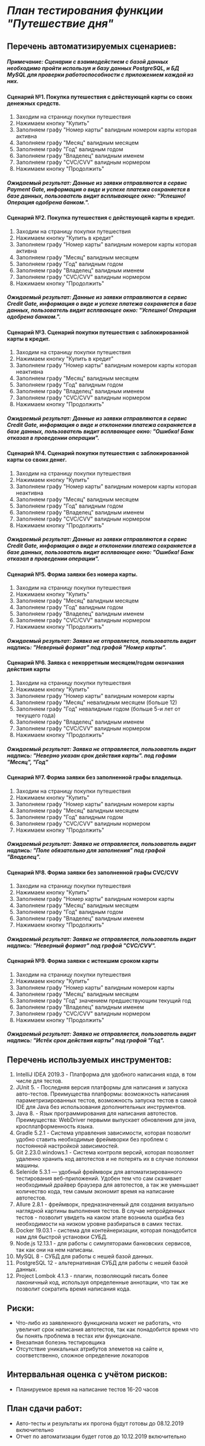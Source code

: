 # *План тестирования функции "Путешествие дня"*
## Перечень автоматизируемых сценариев:
##### *Примечание: Сценарии с взаимодейстием с базой данных необходимо пройти используя и базу данных PostgreSQL, и БД MySQL для проверки работоспособности с приложением каждой из них.*
#### Сценарий №1. Покупка путешествия с действующей карты со своих денежных средств.
1. Заходим на страницу покупки путешествия
2. Нажимаем кнопку "Купить"
3. Заполняем графу "Номер карты" валидным номером карты которая активна
4. Заполняем графу "Месяц" валидным месяцем
5. Заполняем графу "Год" валидным годом
6. Заполняем графу "Владелец" валидным именем
7. Заполняем графу "CVC/CVV" валидным нормером
8. Нажимаем кнопку "Продолжить"
##### Ожидаемый результат: Данные из заявки отправляются в сервис Payment Gate, информация о виде и успехе платежа сохраняется в базе данных, пользователь видит всплывающее окно: "Успешно! Операция одобрена банком.".

#### Сценарий №2. Покупка путешествия с действующей карты в кредит.
1. Заходим на страницу покупки путешествия
2. Нажимаем кнопку "Купить в кредит"
3. Заполняем графу "Номер карты" валидным номером карты которая активна
4. Заполняем графу "Месяц" валидным месяцем
5. Заполняем графу "Год" валидным годом
6. Заполняем графу "Владелец" валидным именем
7. Заполняем графу "CVC/CVV" валидным нормером
8. Нажимаем кнопку "Продолжить"
##### Ожидаемый результат: Данные из заявки отправляются в сервис Credit Gate, информация о виде и успехе платежа сохраняется в базе данных, пользователь видит всплвающее окно: "Успешно! Операция одобрена банком.".

#### Сценарий №3. Сценарий покупки путешествия с заблокированной карты в кредит.
1. Заходим на страницу покупки путешествия
2. Нажимаем кнопку "Купить в кредит"
3. Заполняем графу "Номер карты" валидным номером карты которая неактивна
4. Заполняем графу "Месяц" валидным месяцем
5. Заполняем графу "Год" валидным годом
6. Заполняем графу "Владелец" валидным именем
7. Заполняем графу "CVC/CVV" валидным нормером
8. Нажимаем кнопку "Продолжить"
##### Ожидаемый результат: Данные из заявки отправляются в сервис Credit Gate, информация о виде и отклонении платежа сохраняется в базе данных, пользователь видит всплвающее окно: "Ошибка! Банк отказал в проведении операции".

#### Сценарий №4. Сценарий покупки путешествия с заблокированной карты со своих денег.
1. Заходим на страницу покупки путешествия
2. Нажимаем кнопку "Купить"
3. Заполняем графу "Номер карты" валидным номером карты которая неактивна
4. Заполняем графу "Месяц" валидным месяцем
5. Заполняем графу "Год" валидным годом
6. Заполняем графу "Владелец" валидным именем
7. Заполняем графу "CVC/CVV" валидным нормером
8. Нажимаем кнопку "Продолжить"
##### Ожидаемый результат: Данные из заявки отправляются в сервис Credit Gate, информация о виде и отклонении платежа сохраняется в базе данных, пользователь видит всплвающее окно: "Ошибка! Банк отказал в проведении операции".


#### Сценарий №5. Форма заявки без номера карты.
1. Заходим на страницу покупки путешествия
2. Нажимаем кнопку "Купить"
3. Заполняем графу "Месяц" валидным месяцем
4. Заполняем графу "Год" валидным годом
5. Заполняем графу "Владелец" валидным именем
6. Заполняем графу "CVC/CVV" валидным нормером
7. Нажимаем кнопку "Продолжить"
##### Ожидаемый результат: Заявка не отправляется, пользователь видит надпись: *"Неверный формат"* под графой "Номер карты".

#### Сценарий №6. Заявка с некорретным месяцем/годом окончания действия карты
1. Заходим на страницу покупки путешествия
2. Нажимаем кнопку "Купить"
3. Заполняем графу "Номер карты" валидным номером карты
4. Заполняем графу "Месяц" невалидным месяцем (больше 12)
5. Заполняем графу "Год" невалидным годом (больше 5-и лет от текущего года)
6. Заполняем графу "Владелец" валидным именем
7. Заполняем графу "CVC/CVV" валидным нормером
8. Нажимаем кнопку "Продолжить"
##### Ожидаемый результат: Заявка не отправляется, пользователь видит надпись: *"Неверно указан срок действия карты"*. под гафами "Месяц", "Год"

#### Сценарий №7. Форма заявки без заполненной графы владельца.
1. Заходим на страницу покупки путешествия
2. Нажимаем кнопку "Купить" 
3. Заполняем графу "Номер карты" валидным номером карты
4. Заполняем графу "Месяц" валидным месяцем
5. Заполняем графу "Год" валидным годом
6. Заполняем графу "CVC/CVV" валидным нормером
7. Нажимаем кнопку "Продолжить"
##### Ожидаемый результат: Заявка не отправляется, пользователь видит надпись: *"Поле обязательно для заполнения"* под графой "Владелец".

#### Сценарий №8. Форма заявки без заполненной графы CVC/CVV
1. Заходим на страницу покупки путешествия
2. Нажимаем кнопку "Купить" 
3. Заполняем графу "Номер карты" валидным номером карты
4. Заполняем графу "Месяц" валидным месяцем
5. Заполняем графу "Год" валидным годом
6. Заполняем графу "Владелец" валидным именем
7. Нажимаем кнопку "Продолжить"
##### Ожидаемый результат: Заявка не отправляется, пользователь видит надпись: *"Неверный формат"* под графой "CVC/CVV".

#### Сценарий №9. Форма заявки с истекшим сроком карты
1. Заходим на страницу покупки путешествия
2. Нажимаем кнопку "Купить" 
3. Заполняем графу "Номер карты" валидным номером карты
4. Заполняем графу "Месяц" валидным месяцем
5. Заполняем графу "Год" значением предшествующим текущий год
6. Заполняем графу "Владелец" валидным именем
7. Заполняем графу "CVC/CVV" валидным нормером
8. Нажимаем кнопку "Продолжить"
##### Ожидаемый результат: Заявка не отправляется, пользователь видит надпись: *"Истёк срок действия карты"* под графой "Год".

## Перечень используемых инструментов:
1. IntelliJ IDEA 2019.3 - Платформа для удобного написания кода, в том числе для тестов.
2. JUnit 5. - Последняя версия платформы для написания и запуска авто-тестов. Преимущества платформы: возможность написания параметризированных тестов, возможность запуска тестов в самой IDE для Java без использования дополнительных инструментов.
3. Java 8. - Язык программирования для написания автотестов. Преимущества: WebDriver первыми выпускает обновления для java, кросплатформенность языка.
4. Gradle 5.2.1 - Система управления зависимости, которая позволит удобно ставить необходимые фреймворки без проблем с постоянной настройкой зависимостей.
5. Git 2.23.0.windows.1 - Система контроля версий, которая позволяет удаленно хранить код автотестов и не потерять их в случае поломки машины.
6. Selenide 5.3.1 — удобный фреймворк для автоматизированного тестирования веб-приложений. Удобен тем что сам скачивает необходимый драйвер браузера для автотестов, а так же уменьшает количество кода, тем самым экономит время на написание автотестов.
7. Allure 2.8.1 - фреймворк, предназначенный для создания визуально наглядной
  картины выполнения тестов. В случае непройденных тестов - позволит увидеть на каком этапе возникла ошибка без необходимости на низком уровне разбираться в самих тестах.
8. Docker 19.03.1 - система для контейнеризации, которая понадобится нам для быстрой установки СУБД.
9. Node.js 12.13.1 - для работы с симуляторами банковских сервисов, так как они на нем написаны.
10. MySQL 8 - СУБД для работы с нешей базой данных.
11. PostgreSQL 12 - альтернативная СУБД для работы с нешей базой данных.
12. Project Lombok 4.1.3 - плагин, позволяющий писать более лаконичный код, используя определенные аннотации, что так же позволит сократить время написания кода.

## Риски: 
* Что-либо из заявленного функционала может не работать, что увеличит срок написания автотестов, так как понадобится время что бы понять проблема в тестах или функционале.
* Внезапная болезнь тестировщика
* Отсутствие уникальных атрибутов элеметов на сайте и, соответственно, сложное определение локаторов

## Интервальная оценка с учётом рисков: 
* Планируемое время на написание тестов 16-20 часов

## План сдачи работ:
* Авто-тесты и результаты их прогона будут готовы до 08.12.2019 включительно
* Отчет по автоматизации будет готов до 10.12.2019 включительно